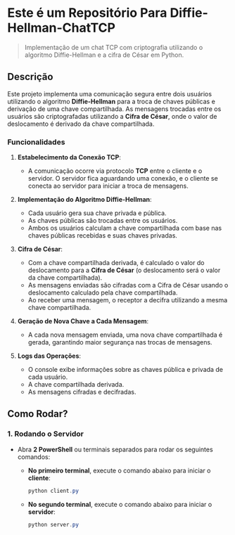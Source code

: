 # Este é um Repositório Para Diffie-Hellman-ChatTCP
> Implementação de um chat TCP com criptografia utilizando o algoritmo Diffie-Hellman e a cifra de César em Python.

## Descrição

Este projeto implementa uma comunicação segura entre dois usuários utilizando o algoritmo **Diffie-Hellman** para a troca de chaves públicas e derivação de uma chave compartilhada. As mensagens trocadas entre os usuários são criptografadas utilizando a **Cifra de César**, onde o valor de deslocamento é derivado da chave compartilhada.

### Funcionalidades

1. **Estabelecimento da Conexão TCP**:
    - A comunicação ocorre via protocolo **TCP** entre o cliente e o servidor. O servidor fica aguardando uma conexão, e o cliente se conecta ao servidor para iniciar a troca de mensagens.

2. **Implementação do Algoritmo Diffie-Hellman**:
    - Cada usuário gera sua chave privada e pública.
    - As chaves públicas são trocadas entre os usuários.
    - Ambos os usuários calculam a chave compartilhada com base nas chaves públicas recebidas e suas chaves privadas.

3. **Cifra de César**:
    - Com a chave compartilhada derivada, é calculado o valor do deslocamento para a **Cifra de César** (o deslocamento será o valor da chave compartilhada).
    - As mensagens enviadas são cifradas com a Cifra de César usando o deslocamento calculado pela chave compartilhada.
    - Ao receber uma mensagem, o receptor a decifra utilizando a mesma chave compartilhada.

4. **Geração de Nova Chave a Cada Mensagem**:
    - A cada nova mensagem enviada, uma nova chave compartilhada é gerada, garantindo maior segurança nas trocas de mensagens.

5. **Logs das Operações**:
    - O console exibe informações sobre as chaves pública e privada de cada usuário.
    - A chave compartilhada derivada.
    - As mensagens cifradas e decifradas.

## Como Rodar?

### 1. **Rodando o Servidor**

- Abra **2 PowerShell** ou terminais separados para rodar os seguintes comandos:

   - **No primeiro terminal**, execute o comando abaixo para iniciar o **cliente**:
     ```powershell
     python client.py
     ```

   - **No segundo terminal**, execute o comando abaixo para iniciar o **servidor**:
     ```powershell
     python server.py
     ```
